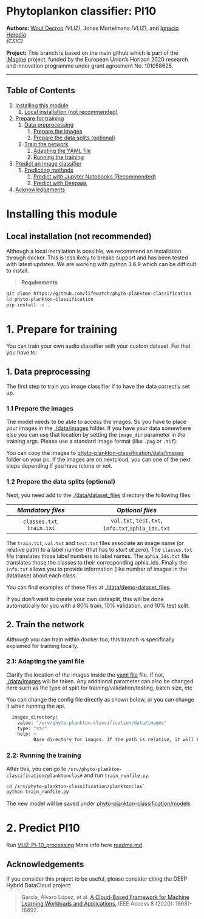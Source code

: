 Phytoplankon classifier: PI10
=========================================

**Authors:** [Wout Decrop](https://github.com/woutdecrop) *(VLIZ)*, Jonas Mortelmans *(VLIZ)*, and [Ignacio Heredia](https://github.com/IgnacioHeredia)  
*(CSIC)*

**Project:** This branch is based on the main github which is part of the [iMagine](https://www.imagine-ai.eu/) project, funded by the European Union’s Horizon 2020 research and innovation programme under grant agreement No. 101058625.

---
## Table of Contents

1. [Installing this module](#installing-this-module)  
   1. [Local installation (not recommended)](#local-installation-not-recommended)  
2. [Prepare for training](#1-prepare-for-training)  
   1. [Data preprocessing](#1-data-preprocessing)  
      1. [Prepare the images](#11-prepare-the-images)  
      2. [Prepare the data splits (optional)](#12-prepare-the-data-splits-optional)  
   2. [Train the network](#2-train-the-network)  
      1. [Adapting the YAML file](#21-adapting-the-yaml-file)  
      2. [Running the training](#22-running-the-training)  
3. [Predict an image classifier](#2-predict-pi10)  
   1. [Predicting methods](#predicting-methods)  
      1. [Predict with Jupyter Notebooks (Recommended)](#predict-with-jupyter-notebooks-recommended)  
      2. [Predict with Deepaas](#predict-with-deepaas)  
4. [Acknowledgements](#acknowledgements)

# Installing this module

## Local installation (not recommended)
Although a local installation is possible, we recommend an installation through docker. This is less likely to breake support and has been tested with latest updates. We are working with python 3.6.9 which can be difficult to install. 
> **Requirements**
```bash
git clone https://github.com/lifewatch/phyto-plankton-classification
cd phyto-plankton-classification
pip install -e .
```

# 1. Prepare for training

You can train your own audio classifier with your custom dataset. For that you have to:

## 1. Data preprocessing

The first step to train you image classifier if to have the data correctly set up. 

### 1.1 Prepare the images

The model needs to be able to access the images. So you have to place your images in the [./data/images](/data/images) folder. If you have your data somewhere else you can use that location by setting the `image_dir` parameter in the training args. 
Please use a standard image format (like `.png` or `.tif`). 

You can copy the images to [phyto-plankton-classification/data/images](/data/images) folder on your pc. 
If the images are on nextcloud, you can one of the next steps depending if you have rclone or not. 


### 1.2 Prepare the data splits (optional)

Next, you need add to the [./data/dataset_files](/data/dataset_files) directory the following files:

| *Mandatory files* | *Optional files*  | 
|:-----------------------:|:---------------------:|
|  `classes.txt`, `train.txt` |  `val.txt`, `test.txt`, `info.txt`,`aphia_ids.txt`|

The `train.txt`, `val.txt` and `test.txt` files associate an image name (or relative path) to a label number (that has
to *start at zero*).
The `classes.txt` file translates those label numbers to label names.
The `aphia_ids.txt` file translates those the classes to their corresponding aphia_ids.
Finally the `info.txt` allows you to provide information (like number of images in the database) about each class. 

You can find examples of these files at [./data/demo-dataset_files](/data/demo-dataset_files).

If you don't want to create your own datasplit, this will be done automatically for you with a 80% train, 10% validation, and 10% test split.


## 2. Train the network
Although you can train within docker too, this branch is specifically explained for training locally.

### 2.1: Adapting the yaml file
Clarify the location of the images inside the [yaml file](/etc/config.yaml) file. If not, [./data/images](/data/images) will be taken. 
Any additional parameter can also be changed here such as the type of split for training/validation/testing, batch size, etc

You can change the config file directly as shown below, or you can change it when running the api.

```bash
  images_directory:
    value: "/srv/phyto-plankton-classification/data/images"
    type: "str"
    help: >
          Base directory for images. If the path is relative, it will be appended to the package path.
```
### 2.2: Running the training
After this, you can go to `/srv/phyto-plankton-classification/planktonclas#` and run `train_runfile.py`.

```bash
cd /srv/phyto-plankton-classification/planktonclas` 
python train_runfile.py
```
The new model will be saved under [phyto-plankton-classification/models](/models)

# 2. Predict PI10

Run [VLIZ-Pi-10_processing](/PI10/VLIZ-Pi-10_processing.py)
More info here [readme.md](/PI10/readme.md)

## Acknowledgements

If you consider this project to be useful, please consider citing the DEEP Hybrid DataCloud project:

> García, Álvaro López, et al. [A Cloud-Based Framework for Machine Learning Workloads and Applications.](https://ieeexplore.ieee.org/abstract/document/8950411/authors) IEEE Access 8 (2020): 18681-18692. 